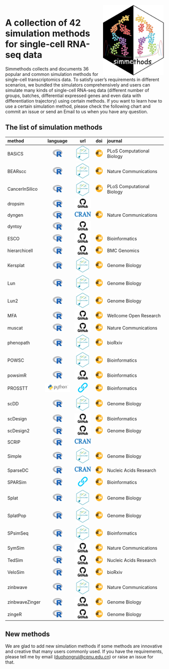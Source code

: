 
<img src="man/figures/simmethods_logo.png" align="right" width = "193px" height="223px"/>

# A collection of 42 simulation methods for single-cell RNA-seq data

Simmethods collects and documents 36 popular and common simulation
methods for single-cell transcriptomics data. To satisfy user’s
requirements in different scenarios, we bundled the simulators
comprehensively and users can simulate many kinds of single-cell RNA-seq
data (different number of groups, batches, differential expressed genes
and even data with differentiation trajectory) using certain methods. If
you want to learn how to use a certain simulation method, please check
the following chart and commit an issue or send an Email to us when you
have any question.

## The list of simulation methods

| method         |                              language                              |                                                                                 url                                                                                  |                                                               doi                                                                | journal                    |
|:---------------|:------------------------------------------------------------------:|:--------------------------------------------------------------------------------------------------------------------------------------------------------------------:|:--------------------------------------------------------------------------------------------------------------------------------:|:---------------------------|
| BASiCS         |   <img src='man/figures/R_logo.png' height='23px' width='30px'>    |       <a href='https://bioconductor.org/packages/release/bioc/html/BASiCS.html'><img src='man/figures/bioconductor_logo.png' height='48px' width = '40px'></a>       |   <a href='https://doi.org/10.1371/journal.pcbi.1004333'><img src='man/figures/doi_logo.png' height='24px' width = '24px'></a>   | PLoS Computational Biology |
| BEARscc        |   <img src='man/figures/R_logo.png' height='23px' width='30px'>    |    <a href='https://www.bioconductor.org/packages/release/bioc/html/BEARscc.html'><img src='man/figures/bioconductor_logo.png' height='48px' width = '40px'></a>     |    <a href='https://doi.org/10.1038/s41467-018-03608-y'><img src='man/figures/doi_logo.png' height='24px' width = '24px'></a>    | Nature Communications      |
| CancerInSilico |   <img src='man/figures/R_logo.png' height='23px' width='30px'>    | <a href='https://www.bioconductor.org/packages/release/bioc/html/CancerInSilico.html'><img src='man/figures/bioconductor_logo.png' height='48px' width = '40px'></a> |   <a href='https://doi.org/10.1371/journal.pcbi.1006935'><img src='man/figures/doi_logo.png' height='24px' width = '24px'></a>   | PLoS Computational Biology |
| dropsim        |   <img src='man/figures/R_logo.png' height='23px' width='30px'>    |                   <a href='https://github.com/marchinilab/dropsim'><img src='man/figures/github_logo.png' height='30.24px' width = '54.72px'></a>                    |                                                                                                                                  |                            |
| dyngen         |   <img src='man/figures/R_logo.png' height='23px' width='30px'>    |                <a href='https://cran.r-project.org/web/packages/dyngen/index.html'><img src='man/figures/CRAN.png' height='25px' width = '60px'></a>                 |    <a href='https://doi.org/10.1038/s41467-021-24152-2'><img src='man/figures/doi_logo.png' height='24px' width = '24px'></a>    | Nature Communications      |
| dyntoy         |   <img src='man/figures/R_logo.png' height='23px' width='30px'>    |                     <a href='https://github.com/dynverse/dyntoy'><img src='man/figures/github_logo.png' height='30.24px' width = '54.72px'></a>                      |                                                                                                                                  |                            |
| ESCO           |   <img src='man/figures/R_logo.png' height='23px' width='30px'>    |                       <a href='https://github.com/JINJINT/ESCO'><img src='man/figures/github_logo.png' height='30.24px' width = '54.72px'></a>                       |  <a href='https://doi.org/10.1093/bioinformatics/btab116'><img src='man/figures/doi_logo.png' height='24px' width = '24px'></a>  | Bioinformatics             |
| hierarchicell  |   <img src='man/figures/R_logo.png' height='23px' width='30px'>    |                   <a href='https://github.com/kdzimm/hierarchicell'><img src='man/figures/github_logo.png' height='30.24px' width = '54.72px'></a>                   |    <a href='https://doi.org/10.1186/s12864-021-07635-w'><img src='man/figures/doi_logo.png' height='24px' width = '24px'></a>    | BMC Genomics               |
| Kersplat       |   <img src='man/figures/R_logo.png' height='23px' width='30px'>    |      <a href='https://bioconductor.org/packages/release/bioc/html/splatter.html'><img src='man/figures/bioconductor_logo.png' height='48px' width = '40px'></a>      |    <a href='https://doi.org/10.1186/s13059-017-1305-0'><img src='man/figures/doi_logo.png' height='24px' width = '24px'></a>     | Genome Biology             |
| Lun            |   <img src='man/figures/R_logo.png' height='23px' width='30px'>    |      <a href='https://bioconductor.org/packages/release/bioc/html/splatter.html'><img src='man/figures/bioconductor_logo.png' height='48px' width = '40px'></a>      |    <a href='https://doi.org/10.1186/s13059-017-1305-0'><img src='man/figures/doi_logo.png' height='24px' width = '24px'></a>     | Genome Biology             |
| Lun2           |   <img src='man/figures/R_logo.png' height='23px' width='30px'>    |      <a href='https://bioconductor.org/packages/release/bioc/html/splatter.html'><img src='man/figures/bioconductor_logo.png' height='48px' width = '40px'></a>      |    <a href='https://doi.org/10.1186/s13059-017-1305-0'><img src='man/figures/doi_logo.png' height='24px' width = '24px'></a>     | Genome Biology             |
| MFA            |   <img src='man/figures/R_logo.png' height='23px' width='30px'>    |                   <a href='https://github.com/kieranrcampbell/mfa'><img src='man/figures/github_logo.png' height='30.24px' width = '54.72px'></a>                    | <a href='https://doi.org/10.12688/wellcomeopenres.11087.1'><img src='man/figures/doi_logo.png' height='24px' width = '24px'></a> | Wellcome Open Research     |
| muscat         |   <img src='man/figures/R_logo.png' height='23px' width='30px'>    |                     <a href='https://github.com/HelenaLC/muscat'><img src='man/figures/github_logo.png' height='30.24px' width = '54.72px'></a>                      |    <a href='https://doi.org/10.1038/s41467-020-19894-4'><img src='man/figures/doi_logo.png' height='24px' width = '24px'></a>    | Nature Communications      |
| phenopath      |   <img src='man/figures/R_logo.png' height='23px' width='30px'>    |     <a href='https://bioconductor.org/packages/release/bioc/html/phenopath.html'><img src='man/figures/bioconductor_logo.png' height='48px' width = '40px'></a>      |          <a href='https://doi.org/10.1101/159913'><img src='man/figures/doi_logo.png' height='24px' width = '24px'></a>          | bioRxiv                    |
| POWSC          |   <img src='man/figures/R_logo.png' height='23px' width='30px'>    |      <a href='http://www.bioconductor.org/packages/release/bioc/html/POWSC.html'><img src='man/figures/bioconductor_logo.png' height='48px' width = '40px'></a>      |  <a href='https://doi.org/10.1093/bioinformatics/btaa607'><img src='man/figures/doi_logo.png' height='24px' width = '24px'></a>  | Bioinformatics             |
| powsimR        |   <img src='man/figures/R_logo.png' height='23px' width='30px'>    |                      <a href='https://github.com/bvieth/powsimR'><img src='man/figures/github_logo.png' height='30.24px' width = '54.72px'></a>                      |  <a href='https://doi.org/10.1093/bioinformatics/btx435'><img src='man/figures/doi_logo.png' height='24px' width = '24px'></a>   | Bioinformatics             |
| PROSSTT        | <img src='man/figures/python_logo.png' height='28px' width='84px'> |                       <a href='http://wwwuser.gwdg.de/~compbiol/prosstt/doc/'><img src='man/figures/URL.png' height='35px' width = '35px'></a>                       |  <a href='https://doi.org/10.1093/bioinformatics/btz078'><img src='man/figures/doi_logo.png' height='24px' width = '24px'></a>   | Bioinformatics             |
| scDD           |   <img src='man/figures/R_logo.png' height='23px' width='30px'>    |      <a href='https://www.bioconductor.org/packages/release/bioc/html/scDD.html'><img src='man/figures/bioconductor_logo.png' height='48px' width = '40px'></a>      |    <a href='https://doi.org/10.1186/s13059-016-1077-y'><img src='man/figures/doi_logo.png' height='24px' width = '24px'></a>     | Genome Biology             |
| scDesign       |   <img src='man/figures/R_logo.png' height='23px' width='30px'>    |                   <a href='https://github.com/Vivianstats/scDesign'><img src='man/figures/github_logo.png' height='30.24px' width = '54.72px'></a>                   |  <a href='https://doi.org/10.1093/bioinformatics/btz321'><img src='man/figures/doi_logo.png' height='24px' width = '24px'></a>   | Bioinformatics             |
| scDesign2      |   <img src='man/figures/R_logo.png' height='23px' width='30px'>    |                    <a href='https://github.com/JSB-UCLA/scDesign2'><img src='man/figures/github_logo.png' height='30.24px' width = '54.72px'></a>                    |    <a href='https://doi.org/10.1186/s13059-021-02367-2'><img src='man/figures/doi_logo.png' height='24px' width = '24px'></a>    | Genome Biology             |
| SCRIP          |   <img src='man/figures/R_logo.png' height='23px' width='30px'>    |                 <a href='https://cran.r-project.org/web/packages/SCRIP/index.html'><img src='man/figures/CRAN.png' height='25px' width = '60px'></a>                 |                                                                                                                                  |                            |
| Simple         |   <img src='man/figures/R_logo.png' height='23px' width='30px'>    |      <a href='https://bioconductor.org/packages/release/bioc/html/splatter.html'><img src='man/figures/bioconductor_logo.png' height='48px' width = '40px'></a>      |    <a href='https://doi.org/10.1186/s13059-017-1305-0'><img src='man/figures/doi_logo.png' height='24px' width = '24px'></a>     | Genome Biology             |
| SparseDC       |   <img src='man/figures/R_logo.png' height='23px' width='30px'>    |                <a href='https://cran.rstudio.com/web/packages/SparseDC/index.html'><img src='man/figures/CRAN.png' height='25px' width = '60px'></a>                 |       <a href='https://doi.org/10.1093/nar/gkx1113'><img src='man/figures/doi_logo.png' height='24px' width = '24px'></a>        | Nucleic Acids Research     |
| SPARSim        |   <img src='man/figures/R_logo.png' height='23px' width='30px'>    |                           <a href='https://gitlab.com/sysbiobig/sparsim'><img src='man/figures/URL.png' height='35px' width = '35px'></a>                            |  <a href='https://doi.org/10.1093/bioinformatics/btz752'><img src='man/figures/doi_logo.png' height='24px' width = '24px'></a>   | Bioinformatics             |
| Splat          |   <img src='man/figures/R_logo.png' height='23px' width='30px'>    |      <a href='https://bioconductor.org/packages/release/bioc/html/splatter.html'><img src='man/figures/bioconductor_logo.png' height='48px' width = '40px'></a>      |    <a href='https://doi.org/10.1186/s13059-017-1305-0'><img src='man/figures/doi_logo.png' height='24px' width = '24px'></a>     | Genome Biology             |
| SplatPop       |   <img src='man/figures/R_logo.png' height='23px' width='30px'>    |      <a href='https://bioconductor.org/packages/release/bioc/html/splatter.html'><img src='man/figures/bioconductor_logo.png' height='48px' width = '40px'></a>      |    <a href='https://doi.org/10.1186/s13059-021-02546-1'><img src='man/figures/doi_logo.png' height='24px' width = '24px'></a>    | Genome Biology             |
| SPsimSeq       |   <img src='man/figures/R_logo.png' height='23px' width='30px'>    |    <a href='https://www.bioconductor.org/packages/release/bioc/html/SPsimSeq.html'><img src='man/figures/bioconductor_logo.png' height='48px' width = '40px'></a>    |  <a href='https://doi.org/10.1093/bioinformatics/btaa105'><img src='man/figures/doi_logo.png' height='24px' width = '24px'></a>  | Bioinformatics             |
| SymSim         |   <img src='man/figures/R_logo.png' height='23px' width='30px'>    |                     <a href='https://github.com/YosefLab/SymSim'><img src='man/figures/github_logo.png' height='30.24px' width = '54.72px'></a>                      |    <a href='https://doi.org/10.1038/s41467-019-10500-w'><img src='man/figures/doi_logo.png' height='24px' width = '24px'></a>    | Nature Communications      |
| TedSim         |   <img src='man/figures/R_logo.png' height='23px' width='30px'>    |                     <a href='https://github.com/Galaxeee/TedSim'><img src='man/figures/github_logo.png' height='30.24px' width = '54.72px'></a>                      |       <a href='https://doi.org/10.1093/nar/gkac235'><img src='man/figures/doi_logo.png' height='24px' width = '24px'></a>        | Nucleic Acids Research     |
| VeloSim        |   <img src='man/figures/R_logo.png' height='23px' width='30px'>    |                     <a href='https://github.com/PeterZZQ/VeloSim'><img src='man/figures/github_logo.png' height='30.24px' width = '54.72px'></a>                     |    <a href='https://doi.org/10.1101/2021.01.11.426277'><img src='man/figures/doi_logo.png' height='24px' width = '24px'></a>     | bioRxiv                    |
| zinbwave       |   <img src='man/figures/R_logo.png' height='23px' width='30px'>    |    <a href='http://www.bioconductor.org/packages/release/bioc/html/zinbwave.html'><img src='man/figures/bioconductor_logo.png' height='48px' width = '40px'></a>     |    <a href='https://doi.org/10.1038/s41467-017-02554-5'><img src='man/figures/doi_logo.png' height='24px' width = '24px'></a>    | Nature Communications      |
| zinbwaveZinger |   <img src='man/figures/R_logo.png' height='23px' width='30px'>    |                 <a href='https://github.com/statOmics/zinbwaveZinger'><img src='man/figures/github_logo.png' height='30.24px' width = '54.72px'></a>                 |    <a href='https://doi.org/10.1186/s13059-018-1406-4'><img src='man/figures/doi_logo.png' height='24px' width = '24px'></a>     | Genome Biology             |
| zingeR         |   <img src='man/figures/R_logo.png' height='23px' width='30px'>    |                     <a href='https://github.com/statOmics/zingeR'><img src='man/figures/github_logo.png' height='30.24px' width = '54.72px'></a>                     |    <a href='https://doi.org/10.1186/s13059-018-1406-4'><img src='man/figures/doi_logo.png' height='24px' width = '24px'></a>     | Genome Biology             |

## New methods

We are glad to add new simulation methods if some methods are innovative
and creative that many users commonly used. If you have the
requirements, please tell me by email (<duohongrui@cqnu.edu.cn>) or
raise an issue for that.
